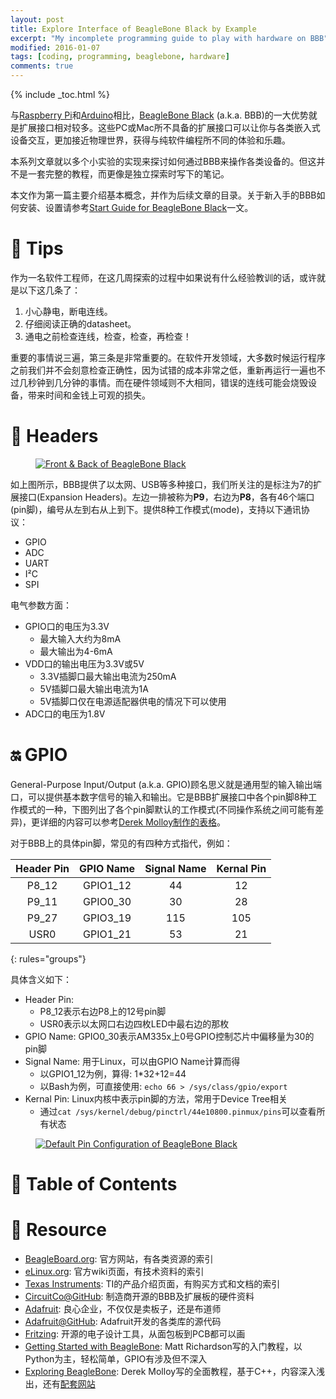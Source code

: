 ```yaml
---
layout: post
title: Explore Interface of BeagleBone Black by Example
excerpt: "My incomplete programming guide to play with hardware on BBB"
modified: 2016-01-07
tags: [coding, programming, beaglebone, hardware]
comments: true
---
```


{% include _toc.html %}


与[Raspberry Pi](https://www.raspberrypi.org/)和[Arduino](https://www.arduino.cc/)相比，[BeagleBone Black](http://beagleboard.org/black) (a.k.a. BBB)的一大优势就是扩展接口相对较多。这些PC或Mac所不具备的扩展接口可以让你与各类嵌入式设备交互，更加接近物理世界，获得与纯软件编程所不同的体验和乐趣。

本系列文章就以多个小实验的实现来探讨如何通过BBB来操作各类设备的。但这并不是一套完整的教程，而更像是独立探索时写下的笔记。

本文作为第一篇主要介绍基本概念，并作为后续文章的目录。关于新入手的BBB如何安装、设置请参考[Start Guide for BeagleBone Black](http://yewei.io/)一文。



# :bookmark: Tips 

作为一名软件工程师，在这几周探索的过程中如果说有什么经验教训的话，或许就是以下这几条了：

1. 小心静电，断电连线。
2. 仔细阅读正确的datasheet。
3. 通电之前检查连线，检查，检查，再检查！

重要的事情说三遍，第三条是非常重要的。在软件开发领域，大多数时候运行程序之前我们并不会刻意检查正确性，因为试错的成本非常之低，重新再运行一遍也不过几秒钟到几分钟的事情。而在硬件领域则不大相同，错误的连线可能会烧毁设备，带来时间和金钱上可观的损失。



# :dog: Headers

<figure>
  <a href="/images/photo/beaglebone/bbb-front-back.jpg">
    <img src="/images/photo/beaglebone/bbb-front-back.jpg" alt="Front & Back of BeagleBone Black">
  </a>
</figure>

如上图所示，BBB提供了以太网、USB等多种接口，我们所关注的是标注为7的扩展接口(Expansion Headers)。左边一排被称为**P9**，右边为**P8**，各有46个端口(pin脚)，编号从左到右从上到下。提供8种工作模式(mode)，支持以下通讯协议：

* GPIO
* ADC
* UART
* I²C
* SPI

电气参数方面：

* GPIO口的电压为3.3V
  - 最大输入大约为8mA
  - 最大输出为4-6mA
* VDD口的输出电压为3.3V或5V
  - 3.3V插脚口最大输出电流为250mA
  - 5V插脚口最大输出电流为1A
  - 5V插脚口仅在电源适配器供电的情况下可以使用
* ADC口的电压为1.8V



# :on: GPIO

General-Purpose Input/Output (a.k.a. GPIO)顾名思义就是通用型的输入输出端口，可以提供基本数字信号的输入和输出。它是BBB扩展接口中各个pin脚8种工作模式的一种，下图列出了各个pin脚默认的工作模式(不同操作系统之间可能有差异)，更详细的内容可以参考[Derek Molloy制作的表格](https://github.com/vejuhust/beagle-code/tree/master/datasheet/beaglebone-black)。

对于BBB上的具体pin脚，常见的有四种方式指代，例如：

| Header Pin | GPIO Name | Signal Name | Kernal Pin |
|:----------:|:---------:|:-----------:|:----------:|
| P8\_12     | GPIO1\_12 | 44          | 12         |
| P9\_11     | GPIO0\_30 | 30          | 28         |
| P9\_27     | GPIO3\_19 | 115         | 105        |
| USR0       | GPIO1\_21 | 53          | 21         |
{: rules="groups"}

具体含义如下：

* Header Pin:
  - P8_12表示右边P8上的12号pin脚
  - USR0表示以太网口右边四枚LED中最右边的那枚
* GPIO Name: GPIO0\_30表示AM335x上0号GPIO控制芯片中偏移量为30的pin脚
* Signal Name: 用于Linux，可以由GPIO Name计算而得
  - 以GPIO1\_12为例，算得: 1*32+12=44
  - 以Bash为例，可直接使用: `echo 66 > /sys/class/gpio/export`
* Kernal Pin: Linux内核中表示pin脚的方法，常用于Device Tree相关
  - 通过`cat /sys/kernel/debug/pinctrl/44e10800.pinmux/pins`可以查看所有状态

<figure>
  <a href="/images/photo/beaglebone/bbb-pin-default.png">
    <img src="/images/photo/beaglebone/bbb-pin-default.png" alt="Default Pin Configuration of BeagleBone Black">
  </a>
</figure>



# :notebook: Table of Contents



# :floppy_disk: Resource 

* [BeagleBoard.org](http://beagleboard.org/black): 官方网站，有各类资源的索引
* [eLinux.org](http://www.elinux.org/Beagleboard:BeagleBoneBlack): 官方wiki页面，有技术资料的索引
* [Texas Instruments](http://www.ti.com/tool/BEAGLEBK): TI的产品介绍页面，有购买方式和文档的索引
* [CircuitCo@GitHub](https://github.com/CircuitCo/BeagleBone-Black/): 制造商开源的BBB及扩展板的硬件资料
* [Adafruit](https://learn.adafruit.com/category/beaglebone): 良心企业，不仅仅是卖板子，还是布道师
* [Adafruit@GitHub](https://github.com/adafruit/): Adafruit开发的各类库的源代码
* [Fritzing](http://fritzing.org/): 开源的电子设计工具，从面包板到PCB都可以画
* [Getting Started with BeagleBone](http://shop.oreilly.com/product/0636920028116.do): Matt Richardson写的入门教程，以Python为主，轻松简单，GPIO有涉及但不深入
* [Exploring BeagleBone](http://as.wiley.com/WileyCDA/WileyTitle/productCd-1118935128,subjectCd-CM43.html): Derek Molloy写的全面教程，基于C++，内容深入浅出，还有[配套网站](http://exploringbeaglebone.com/)
